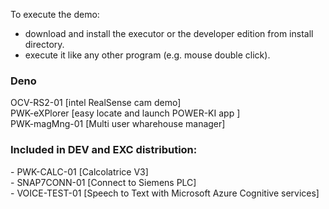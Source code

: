 To execute the demo: 
- download and install the executor or the developer edition from install directory.
- execute it like any other program (e.g. mouse double click).

<h3>Deno</h3>
OCV-RS2-01 [intel RealSense cam demo]</br>
PWK-eXPlorer [easy locate and launch POWER-KI app ]</br>
PWK-magMng-01 [Multi user wharehouse manager]</br>

<h3>Included in DEV and EXC distribution: </h3>
- PWK-CALC-01 [Calcolatrice V3] </br>
- SNAP7CONN-01 [Connect to Siemens PLC] </br>
- VOICE-TEST-01 [Speech to Text with Microsoft Azure Cognitive services] </br>